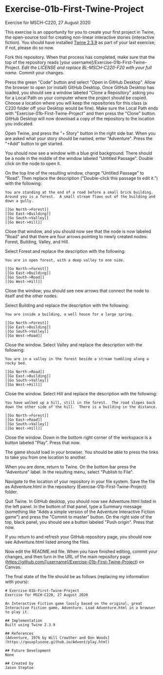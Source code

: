 # Exercise-01b-First-Twine-Project
Exercise for MSCH-C220, 27 August 2020

This exercise is an opportunity for you to create your first project in Twine, the open-source tool for creating non-linear interactive stories (interactive fiction). You should have installed [Twine 2.3.9](https://twinery.org/) as part of your last exercise; if not, please do so now.

Fork this repository. When that process has completed, make sure that the top of the repository reads [your username]/Exercise-01b-First-Twine-Project. *Edit the LICENSE and replace BL-MSCH-C220-F20 with your full name.* Commit your changes.

Press the green "Code" button and select "Open in GitHub Desktop". Allow the browser to open (or install) GitHub Desktop. Once GitHub Desktop has loaded, you should see a window labeled "Clone a Repository" asking you for a Local Path on your computer where the project should be copied. Choose a location where you will keep the repositories for this class (a C220 folder off your Desktop would be fine). Make sure the Local Path ends with "Exercise-01b-First-Twine-Project" and then press the "Clone" button. GitHub Desktop will now download a copy of the repository to the location you indicated.

Open Twine, and press the "+ Story" button in the right side bar. When you are asked what your story should be named, enter "Adventure". Press the "+Add" button to get started.

You should now see a window with a blue grid background. There should be a node in the middle of the window labeled "Untitled Passage". Double click on the node to open it.

On the top line of the resulting window, change "Untitled Passage" to "Road". Then replace the description ("Double-click this passage to edit it.") with the following:
```
You are standing at the end of a road before a small brick building. Around you is a forest.  A small stream flows out of the building and down a gully.

[[Go North->Forest]]
[[Go East->Building]]
[[Go South->Valley]]
[[Go West->Hill]]
```

Close that window, and you should now see that the node is now labeled "Road" and that there are four arrows pointing to newly created nodes: Forest, Building, Valley, and Hill.

Select Forest and replace the description with the following:
```
You are in open forest, with a deep valley to one side.

[[Go North->Forest]]
[[Go East->Building]]
[[Go South->Road]]
[[Go West->Hill]]
```

Close the window; you should see new arrows that connect the node to itself and the other nodes.

Select Building and replace the description with the following:
```
You are inside a building, a well house for a large spring.

[[Go North->Forest]]
[[Go East->Building]]
[[Go South->Valley]]
[[Go West->Road]]
```

Close the window. Select Valley and replace the description with the following:
```
You are in a valley in the forest beside a stream tumbling along a rocky bed.

[[Go North->Road]]
[[Go East->Building]]
[[Go South->Valley]]
[[Go West->Hill]]
```

Close the window. Select Hill and replace the description with the following:
```
You have walked up a hill, still in the forest.  The road slopes back
down the other side of the hill.  There is a building in the distance.

[[Go North->Forest]]
[[Go East->Road]]
[[Go South->Valley]]
[[Go West->Hill]]
```

Close the window. Down in the bottom right corner of the workspace is a button labeled "Play". Press that now.

The game should load in your browser. You should be able to press the links to take you from one location to another.

When you are done, return to Twine. On the bottom bar press the "Adventure" label. In the resulting menu, select "Publish to File".

Navigate to the location of your repository in your file system. Save the file as Adventure.html in the repository (Exercise-01b-First-Twine-Project) folder.

Quit Twine. In GitHub desktop, you should now see Adventure.html listed in the left panel. In the bottom of that panel, type a Summary message (something like "Adds a simple version of the Adventure Interactive Fiction game") and press the "Commit to master" button. On the right side of the top, black panel, you should see a button labeled "Push origin". Press that now.

If you return to and refresh your GitHub repository page, you should now see Adventure.html listed among the files.

Now edit the README.md file. When you have finished editing, commit your changes, and then turn in the URL of the main repository page (https://github.com/[username]/Exercise-01b-First-Twine-Project) on Canvas.

The final state of the file should be as follows (replacing my information with yours):
```
# Exercise-01b-First-Twine-Project
Exercise for MSCH-C220, 27 August 2020

An Interactive Fiction game loosly based on the original, great Interactive Fiction game, Adventure. Load Adventure.html in a browser to play it.

## Implementation
Built using Twine 2.3.9

## References
[Adventure, 1976 by Will Crowther and Don Woods](https://quuxplusone.github.io/Advent/play.html)

## Future Development
None

## Created by 
Jason Steptoe

```
